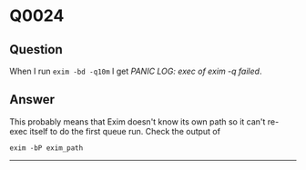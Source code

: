 Q0024
=====

Question
--------

When I run `exim -bd -q10m` I get *PANIC LOG: exec of exim -q failed*.

Answer
------

This probably means that Exim doesn't know its own path so it can't
re-exec itself to do the first queue run. Check the output of

    exim -bP exim_path

* * * * *
